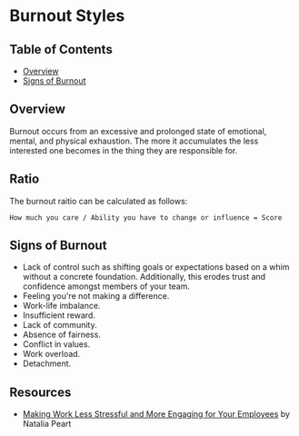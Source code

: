 # Burnout Styles

<!-- Tocer[start]: Auto-generated, don't remove. -->

## Table of Contents

  - [Overview](#overview)
  - [Signs of Burnout](#signs-of-burnout)

<!-- Tocer[finish]: Auto-generated, don't remove. -->

## Overview

Burnout occurs from an excessive and prolonged state of emotional, mental, and physical exhaustion.
The more it accumulates the less interested one becomes in the thing they are responsible for.

## Ratio

The burnout raitio can be calculated as follows:

    How much you care / Ability you have to change or influence = Score

## Signs of Burnout

- Lack of control such as shifting goals or expectations based on a whim without a concrete
  foundation. Additionally, this erodes trust and confidence amongst members of your team.
- Feeling you're not making a difference.
- Work-life imbalance.
- Insufficient reward.
- Lack of community.
- Absence of fairness.
- Conflict in values.
- Work overload.
- Detachment.

## Resources

- [Making Work Less Stressful and More Engaging for Your Employees](https://hbr.org/2019/11/making-work-less-stressful-and-more-engaging-for-your-employees) by Natalia Peart
